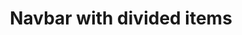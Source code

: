 ---
title: Navbar with divided items
category: Application
paid: true
isActive: true
ltr: {"vue":{"vueCss":[],"vueTail":[]},"react":{"jsxCss":[],"jsxTail":[{"code":"import { useState } from 'react'\n\nexport default () => {\n\n    const [state, setState] = useState(false)\n\n    // Replace javascript:void(0) paths with your paths\n    const navigation = [\n        { title: \"Features\", path: \"javascript:void(0)\" },\n        { title: \"Integrations\", path: \"javascript:void(0)\" },\n        { title: \"Customers\", path: \"javascript:void(0)\" },\n        { title: \"Pricing\", path: \"javascript:void(0)\" }\n    ]\n\n    return (\n        <nav className=\"bg-white border-b w-full md:static md:text-sm md:border-none\">\n            <div className=\"items-center px-4 max-w-screen-xl mx-auto md:flex md:px-8\">\n                <div className=\"flex items-center justify-between py-3 md:py-5 md:block\">\n                    <a href=\"javascript:void(0)\">\n                        <img\n                            src=\"https://www.floatui.com/logo.svg\"\n                            width={120}\n                            height={50}\n                            alt=\"Float UI logo\"\n                        />\n                    </a>\n                    <div className=\"md:hidden\">\n                        <button className=\"text-gray-500 hover:text-gray-800\"\n                            onClick={() => setState(!state)}\n                        >\n                            {\n                                state ? (\n                                    <svg xmlns=\"http://www.w3.org/2000/svg\" className=\"h-6 w-6\" viewBox=\"0 0 20 20\" fill=\"currentColor\">\n                                        <path fillRule=\"evenodd\" d=\"M4.293 4.293a1 1 0 011.414 0L10 8.586l4.293-4.293a1 1 0 111.414 1.414L11.414 10l4.293 4.293a1 1 0 01-1.414 1.414L10 11.414l-4.293 4.293a1 1 0 01-1.414-1.414L8.586 10 4.293 5.707a1 1 0 010-1.414z\" clipRule=\"evenodd\" />\n                                    </svg>\n                                ) : (\n                                    <svg xmlns=\"http://www.w3.org/2000/svg\" fill=\"none\" viewBox=\"0 0 24 24\" strokeWidth={1.5} stroke=\"currentColor\" className=\"w-6 h-6\">\n                                        <path strokeLinecap=\"round\" strokeLinejoin=\"round\" d=\"M3.75 6.75h16.5M3.75 12h16.5m-16.5 5.25h16.5\" />\n                                    </svg>\n                                )\n                            }\n                        </button>\n                    </div>\n                </div>\n                <div className={`flex-1 pb-3 mt-8 md:block md:pb-0 md:mt-0 ${state ? 'block' : 'hidden'}`}>\n                    <ul className=\"justify-end items-center space-y-6 md:flex md:space-x-6 md:space-y-0\">\n                        {\n                            navigation.map((item, idx) => {\n                                return (\n                                    <li key={idx} className=\"text-gray-700 hover:text-indigo-600\">\n                                        <a href={item.path} className=\"block\">\n                                            {item.title}\n                                        </a>\n                                    </li>\n                                )\n                            })\n                        }\n                        <span className='hidden w-px h-6 bg-gray-300 md:block'></span>\n                        <div className='space-y-3 items-center gap-x-6 md:flex md:space-y-0'>\n                            <li>\n                                <a href=\"javascript:void(0)\" className=\"block py-3 text-center text-gray-700 hover:text-indigo-600 border rounded-lg md:border-none\">\n                                    Log in\n                                </a>\n                            </li>\n                            <li>\n                                <a href=\"javascript:void(0)\" className=\"block py-3 px-4 font-medium text-center text-white bg-indigo-600 hover:bg-indigo-500 active:bg-indigo-700 active:shadow-none rounded-lg shadow md:inline\">\n                                    Sign in\n                                </a>\n                            </li>\n                        </div>\n                    </ul>\n                </div>\n            </div>\n        </nav>\n    )\n}","label":"App.jsx"}]},"preview":"function App() {\n  const [state, setState] = React.useState(false);\n\n  // Replace javascript:void(0) paths with your paths\n  const navigation = [{\n    title: \"Features\",\n    path: \"javascript:void(0)\"\n  }, {\n    title: \"Integrations\",\n    path: \"javascript:void(0)\"\n  }, {\n    title: \"Customers\",\n    path: \"javascript:void(0)\"\n  }, {\n    title: \"Pricing\",\n    path: \"javascript:void(0)\"\n  }];\n  return /*#__PURE__*/React.createElement(\"nav\", {\n    className: \"bg-white border-b w-full md:static md:text-sm md:border-none\"\n  }, /*#__PURE__*/React.createElement(\"div\", {\n    className: \"items-center px-4 max-w-screen-xl mx-auto md:flex md:px-8\"\n  }, /*#__PURE__*/React.createElement(\"div\", {\n    className: \"flex items-center justify-between py-3 md:py-5 md:block\"\n  }, /*#__PURE__*/React.createElement(\"a\", {\n    href: \"javascript:void(0)\"\n  }, /*#__PURE__*/React.createElement(\"img\", {\n    src: \"https://www.floatui.com/logo.svg\",\n    width: 120,\n    height: 50,\n    alt: \"Float UI logo\"\n  })), /*#__PURE__*/React.createElement(\"div\", {\n    className: \"md:hidden\"\n  }, /*#__PURE__*/React.createElement(\"button\", {\n    className: \"text-gray-500 hover:text-gray-800\",\n    onClick: () => setState(!state)\n  }, state ? /*#__PURE__*/React.createElement(\"svg\", {\n    xmlns: \"http://www.w3.org/2000/svg\",\n    className: \"h-6 w-6\",\n    viewBox: \"0 0 20 20\",\n    fill: \"currentColor\"\n  }, /*#__PURE__*/React.createElement(\"path\", {\n    fillRule: \"evenodd\",\n    d: \"M4.293 4.293a1 1 0 011.414 0L10 8.586l4.293-4.293a1 1 0 111.414 1.414L11.414 10l4.293 4.293a1 1 0 01-1.414 1.414L10 11.414l-4.293 4.293a1 1 0 01-1.414-1.414L8.586 10 4.293 5.707a1 1 0 010-1.414z\",\n    clipRule: \"evenodd\"\n  })) : /*#__PURE__*/React.createElement(\"svg\", {\n    xmlns: \"http://www.w3.org/2000/svg\",\n    fill: \"none\",\n    viewBox: \"0 0 24 24\",\n    strokeWidth: 1.5,\n    stroke: \"currentColor\",\n    className: \"w-6 h-6\"\n  }, /*#__PURE__*/React.createElement(\"path\", {\n    strokeLinecap: \"round\",\n    strokeLinejoin: \"round\",\n    d: \"M3.75 6.75h16.5M3.75 12h16.5m-16.5 5.25h16.5\"\n  }))))), /*#__PURE__*/React.createElement(\"div\", {\n    className: `flex-1 pb-3 mt-8 md:block md:pb-0 md:mt-0 ${state ? 'block' : 'hidden'}`\n  }, /*#__PURE__*/React.createElement(\"ul\", {\n    className: \"justify-end items-center space-y-6 md:flex md:space-x-6 md:space-y-0\"\n  }, navigation.map((item, idx) => {\n    return /*#__PURE__*/React.createElement(\"li\", {\n      key: idx,\n      className: \"text-gray-700 hover:text-indigo-600\"\n    }, /*#__PURE__*/React.createElement(\"a\", {\n      href: item.path,\n      className: \"block\"\n    }, item.title));\n  }), /*#__PURE__*/React.createElement(\"span\", {\n    className: \"hidden w-px h-6 bg-gray-300 md:block\"\n  }), /*#__PURE__*/React.createElement(\"div\", {\n    className: \"space-y-3 items-center gap-x-6 md:flex md:space-y-0\"\n  }, /*#__PURE__*/React.createElement(\"li\", null, /*#__PURE__*/React.createElement(\"a\", {\n    href: \"javascript:void(0)\",\n    className: \"block py-3 text-center text-gray-700 hover:text-indigo-600 border rounded-lg md:border-none\"\n  }, \"Log in\")), /*#__PURE__*/React.createElement(\"li\", null, /*#__PURE__*/React.createElement(\"a\", {\n    href: \"javascript:void(0)\",\n    className: \"block py-3 px-4 font-medium text-center text-white bg-indigo-600 hover:bg-indigo-500 active:bg-indigo-700 active:shadow-none rounded-lg shadow md:inline\"\n  }, \"Sign in\")))))));\n}"}
rtl: {"vue":{"vueCss":[],"vueTail":[]},"react":{"jsxTail":[{"code":"import { useState } from 'react'\n\nexport default () => {\n\n    const [state, setState] = useState(false)\n\n    // Replace javascript:void(0) paths with your paths\n    const navigation = [\n        { title: \"المميزات\", path: \"javascript:void(0)\" },\n        { title: \"التكاملات\", path: \"javascript:void(0)\" },\n        { title: \"العملاء\", path: \"javascript:void(0)\" },\n        { title: \"التسعير\", path: \"javascript:void(0)\" }\n    ]\n\n    return (\n        <nav className=\"bg-white border-b w-full md:static md:text-sm md:border-none\">\n            <div className=\"items-center px-4 max-w-screen-xl mx-auto md:flex md:px-8\">\n                <div className=\"flex items-center justify-between py-3 md:py-5 md:block\">\n                    <a href=\"javascript:void(0)\">\n                        <img\n                            src=\"https://www.floatui.com/logo.svg\"\n                            width={120}\n                            height={50}\n                            alt=\"Float UI logo\"\n                        />\n                    </a>\n                    <div className=\"md:hidden\">\n                        <button className=\"text-gray-500 hover:text-gray-800\"\n                            onClick={() => setState(!state)}\n                        >\n                            {\n                                state ? (\n                                    <svg xmlns=\"http://www.w3.org/2000/svg\" className=\"h-6 w-6\" viewBox=\"0 0 20 20\" fill=\"currentColor\">\n                                        <path fillRule=\"evenodd\" d=\"M4.293 4.293a1 1 0 011.414 0L10 8.586l4.293-4.293a1 1 0 111.414 1.414L11.414 10l4.293 4.293a1 1 0 01-1.414 1.414L10 11.414l-4.293 4.293a1 1 0 01-1.414-1.414L8.586 10 4.293 5.707a1 1 0 010-1.414z\" clipRule=\"evenodd\" />\n                                    </svg>\n                                ) : (\n                                    <svg xmlns=\"http://www.w3.org/2000/svg\" fill=\"none\" viewBox=\"0 0 24 24\" strokeWidth={1.5} stroke=\"currentColor\" className=\"w-6 h-6\">\n                                        <path strokeLinecap=\"round\" strokeLinejoin=\"round\" d=\"M3.75 6.75h16.5M3.75 12h16.5m-16.5 5.25h16.5\" />\n                                    </svg>\n                                )\n                            }\n                        </button>\n                    </div>\n                </div>\n                <div className={`flex-1 pb-3 mt-8 md:block md:pb-0 md:mt-0 ${state ? 'block' : 'hidden'}`}>\n                    <ul className=\"justify-end items-center space-y-6 md:flex md:space-x-6 md:space-x-reverse md:space-y-0\">\n                        {\n                            navigation.map((item, idx) => {\n                                return (\n                                    <li key={idx} className=\"text-gray-700 hover:text-indigo-600\">\n                                        <a href={item.path} className=\"block\">\n                                            {item.title}\n                                        </a>\n                                    </li>\n                                )\n                            })\n                        }\n                        <span className='hidden w-px h-6 bg-gray-300 md:block'></span>\n                        <div className='space-y-3 items-center gap-x-6 md:flex md:space-y-0'>\n                            <li>\n                                <a href=\"javascript:void(0)\" className=\"block py-3 text-center text-gray-700 hover:text-indigo-600 border rounded-lg md:border-none\">\n                                    تسجيل دخول\n                                </a>\n                            </li>\n                            <li>\n                                <a href=\"javascript:void(0)\" className=\"block py-3 px-4 font-medium text-center text-white bg-indigo-600 hover:bg-indigo-500 active:bg-indigo-700 active:shadow-none rounded-lg shadow md:inline\">\n                                    تسجيل\n                                </a>\n                            </li>\n                        </div>\n                    </ul>\n                </div>\n            </div>\n        </nav>\n    )\n}","label":"App.jsx"}],"jsxCss":[]},"preview":"function App() {\n  const [state, setState] = React.useState(false);\n\n  // Replace javascript:void(0) paths with your paths\n  const navigation = [{\n    title: \"المميزات\",\n    path: \"javascript:void(0)\"\n  }, {\n    title: \"التكاملات\",\n    path: \"javascript:void(0)\"\n  }, {\n    title: \"العملاء\",\n    path: \"javascript:void(0)\"\n  }, {\n    title: \"التسعير\",\n    path: \"javascript:void(0)\"\n  }];\n  return /*#__PURE__*/React.createElement(\"nav\", {\n    className: \"bg-white border-b w-full md:static md:text-sm md:border-none\"\n  }, /*#__PURE__*/React.createElement(\"div\", {\n    className: \"items-center px-4 max-w-screen-xl mx-auto md:flex md:px-8\"\n  }, /*#__PURE__*/React.createElement(\"div\", {\n    className: \"flex items-center justify-between py-3 md:py-5 md:block\"\n  }, /*#__PURE__*/React.createElement(\"a\", {\n    href: \"javascript:void(0)\"\n  }, /*#__PURE__*/React.createElement(\"img\", {\n    src: \"https://www.floatui.com/logo.svg\",\n    width: 120,\n    height: 50,\n    alt: \"Float UI logo\"\n  })), /*#__PURE__*/React.createElement(\"div\", {\n    className: \"md:hidden\"\n  }, /*#__PURE__*/React.createElement(\"button\", {\n    className: \"text-gray-500 hover:text-gray-800\",\n    onClick: () => setState(!state)\n  }, state ? /*#__PURE__*/React.createElement(\"svg\", {\n    xmlns: \"http://www.w3.org/2000/svg\",\n    className: \"h-6 w-6\",\n    viewBox: \"0 0 20 20\",\n    fill: \"currentColor\"\n  }, /*#__PURE__*/React.createElement(\"path\", {\n    fillRule: \"evenodd\",\n    d: \"M4.293 4.293a1 1 0 011.414 0L10 8.586l4.293-4.293a1 1 0 111.414 1.414L11.414 10l4.293 4.293a1 1 0 01-1.414 1.414L10 11.414l-4.293 4.293a1 1 0 01-1.414-1.414L8.586 10 4.293 5.707a1 1 0 010-1.414z\",\n    clipRule: \"evenodd\"\n  })) : /*#__PURE__*/React.createElement(\"svg\", {\n    xmlns: \"http://www.w3.org/2000/svg\",\n    fill: \"none\",\n    viewBox: \"0 0 24 24\",\n    strokeWidth: 1.5,\n    stroke: \"currentColor\",\n    className: \"w-6 h-6\"\n  }, /*#__PURE__*/React.createElement(\"path\", {\n    strokeLinecap: \"round\",\n    strokeLinejoin: \"round\",\n    d: \"M3.75 6.75h16.5M3.75 12h16.5m-16.5 5.25h16.5\"\n  }))))), /*#__PURE__*/React.createElement(\"div\", {\n    className: `flex-1 pb-3 mt-8 md:block md:pb-0 md:mt-0 ${state ? 'block' : 'hidden'}`\n  }, /*#__PURE__*/React.createElement(\"ul\", {\n    className: \"justify-end items-center space-y-6 md:flex md:space-x-6 md:space-x-reverse md:space-y-0\"\n  }, navigation.map((item, idx) => {\n    return /*#__PURE__*/React.createElement(\"li\", {\n      key: idx,\n      className: \"text-gray-700 hover:text-indigo-600\"\n    }, /*#__PURE__*/React.createElement(\"a\", {\n      href: item.path,\n      className: \"block\"\n    }, item.title));\n  }), /*#__PURE__*/React.createElement(\"span\", {\n    className: \"hidden w-px h-6 bg-gray-300 md:block\"\n  }), /*#__PURE__*/React.createElement(\"div\", {\n    className: \"space-y-3 items-center gap-x-6 md:flex md:space-y-0\"\n  }, /*#__PURE__*/React.createElement(\"li\", null, /*#__PURE__*/React.createElement(\"a\", {\n    href: \"javascript:void(0)\",\n    className: \"block py-3 text-center text-gray-700 hover:text-indigo-600 border rounded-lg md:border-none\"\n  }, \"\\u062A\\u0633\\u062C\\u064A\\u0644 \\u062F\\u062E\\u0648\\u0644\")), /*#__PURE__*/React.createElement(\"li\", null, /*#__PURE__*/React.createElement(\"a\", {\n    href: \"javascript:void(0)\",\n    className: \"block py-3 px-4 font-medium text-center text-white bg-indigo-600 hover:bg-indigo-500 active:bg-indigo-700 active:shadow-none rounded-lg shadow md:inline\"\n  }, \"\\u062A\\u0633\\u062C\\u064A\\u0644\")))))));\n}"}
slug: /navbars
id: c632b932-1e8a-498d-b06e-fb7b2b1ac194
created_at: 1668383451620
---